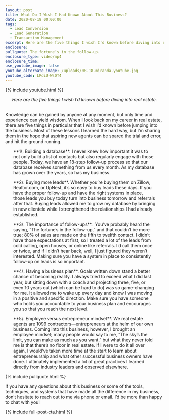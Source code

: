 ```yaml
---
layout: post
title: What Do I Wish I Had Known About This Business?
date: 2020-08-18 00:00:00
tags:
  - Lead Conversion
  - Lead Generation
  - Transaction Management
excerpt: Here are the five things I wish I’d known before diving into real estate.
enclosure:
pullquote: The fortune’s in the follow-up.
enclosure_type: video/mp4
enclosure_time:
use_youtube_image: false
youtube_alternate_image: /uploads/08-18-miranda-youtube.jpg
youtube_code: LPdiU-WsDT4
---
```


{% include youtube.html %}

<center><em>Here are the five things I wish I&rsquo;d known before diving into real estate.</em></center>

<br>Knowledge can be gained by anyone at any moment, but only time and experience can yield wisdom. When I look back on my career in real estate, there are five things in particular that I wish I’d known before jumping into the business. Most of these lessons I learned the hard way, but I’m sharing them in the hope that aspiring new agents can be spared the trial and error, and hit the ground running.

<p style="margin-left:5%; margin-right:5%;">**1\. Building a database**. I never knew how important it was to not only build a list of contacts but also regularly engage with those people. Today, we have an 18-step follow-up process so that our database receives something from us every month. As my database has grown over the years, so has my business.</p>

<p style="margin-left:5%; margin-right:5%;">**2\. Buying more leads**. Whether you’re buying them on Zillow, Realtor.com, or UpNest, it’s so easy to buy leads these days. If you have the proper follow-up and have the right systems in place, those leads you buy today turn into business tomorrow and referrals after that. Buying leads allowed me to grow my database by bringing in new clientele while I strengthened the relationships I had already established.</p>

<p style="margin-left:5%; margin-right:5%;">**3\. The importance of follow-ups**. &nbsp;You’ve probably heard the saying, “The fortune’s in the follow-up,” and that couldn’t be more true; 80% of sales are made on the fifth to twelfth contact. I didn’t have those expectations at first, so I treated a lot of the leads from cold calling, open houses, or online like referrals. I’d call them once or twice, and if I didn’t hear back, well, I just figured they weren’t interested. Making sure you have a system in place to consistently follow-up on leads is so important.</p>

<p style="margin-left:5%; margin-right:5%;">**4\. Having a business plan**. Goals written down stand a better chance of becoming reality. I always tried to exceed what I did last year, but sitting down with a coach and projecting three, five, or even 10 years out (which can be hard to do) was so game-changing for me. It allowed me to wake up every day and know I was moving in a positive and specific direction. Make sure you have someone who holds you accountable to your business plan and encourages you so that you reach the next level.</p>

<p style="margin-left:5%; margin-right:5%;">**5\. Employee versus entrepreneur mindset**. We real estate agents are 1099 contractors—entrepreneurs at the helm of our own business. Coming into this business, however, I brought an employee mindset; many people would say to me, “The sky’s the limit, you can make as much as you want,” but what they never told me is that there’s no floor in real estate. If I were to do it all over again, I would’ve taken more time at the start to learn about entrepreneurship and what other successful business owners have done. I ultimately implemented a lot of great practices I learned directly from industry leaders and observed elsewhere.</p>

{% include pullquote.html %}

If you have any questions about this business or some of the tools, techniques, and systems that have made all the difference in my business, don’t hesitate to reach out to me via phone or email. I’d be more than happy to chat with you\!

{% include full-post-cta.html %}